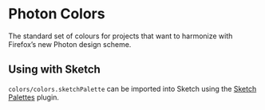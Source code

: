 # Photon Colors

The standard set of colours for projects that want to harmonize with Firefox’s new Photon design scheme.

## Using with Sketch

`colors/colors.sketchPalette` can be imported into Sketch using the [Sketch Palettes](https://github.com/andrewfiorillo/sketch-palettes/) plugin.
